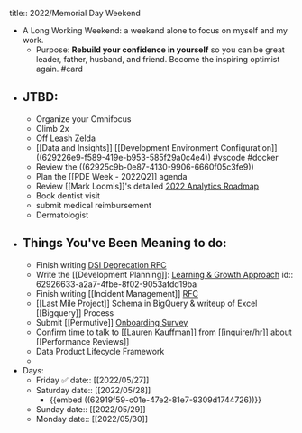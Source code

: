 title:: 2022/Memorial Day Weekend

- A Long Working Weekend: a weekend alone to focus on myself and my work.
	- Purpose: **Rebuild your confidence in yourself** so you can be great leader, father, husband, and friend. Become the inspiring optimist again. #card
- ## JTBD:
	- Organize your Omnifocus
	- Climb 2x
	- Off Leash Zelda
	- [[Data and Insights]] [[Development Environment Configuration]] ((629226e9-f589-419e-b953-585f29a0c4e4)) #vscode #docker
	- Review the ((62925c9b-0e87-4130-9906-6660f05c3fe9))
	- Plan the [[PDE Week - 2022Q2]] agenda
	- Review [[Mark Loomis]]'s detailed [2022 Analytics Roadmap](https://docs.google.com/spreadsheets/d/1UTmi7Kc6XeynqiyhuPz3ti_TKVZGRiaij7GMqqkiDro/edit?usp=sharing)
	- Book dentist visit
	- submit medical reimbursement
	- Dermatologist
- ## Things You've Been Meaning to do:
	- Finish writing [DSI Deprecation RFC](https://docs.google.com/document/d/1tc9SYMbwR1QBo81V2K9wl1HOW2QMBnPnaM21izQmt0Y/edit?usp=sharing)
	- Write the [[Development Planning]]: [Learning & Growth Approach](https://inquirer.atlassian.net/wiki/spaces/DATAINSIGHTS/pages/1953824802/Learning+Growth)
	  id:: 62926633-a2a7-4fbe-8f02-9053afdd19ba
	- Finish writing [[Incident Management]] [RFC](https://docs.google.com/document/d/1MTFScPfLHSxzx2TFBuIbHpSQsVC6exIMtG0kZBV93tY/edit#)
	- [[Last Mile Project]] Schema in BigQuery & writeup of Excel [[Bigquery]] Process
	- Submit [[Permutive]] [Onboarding Survey](https://docs.google.com/document/d/1saLop9ihnJ16ozIyc1SwimklkDREBnuaIs6r6O6QdZw/edit?usp=sharing)
	- Confirm time to talk to [[Lauren Kauffman]]  from [[inquirer/hr]] about [[Performance Reviews]]
	- Data Product Lifecycle Framework
	-
- Days:
	- Friday ✅
	  date:: [[2022/05/27]]
	- Saturday
	  date:: [[2022/05/28]]
		- {{embed ((62919f59-c01e-47e2-81e7-9309d1744726))}}
	- Sunday
	  date:: [[2022/05/29]]
	- Monday
	  date:: [[2022/05/30]]